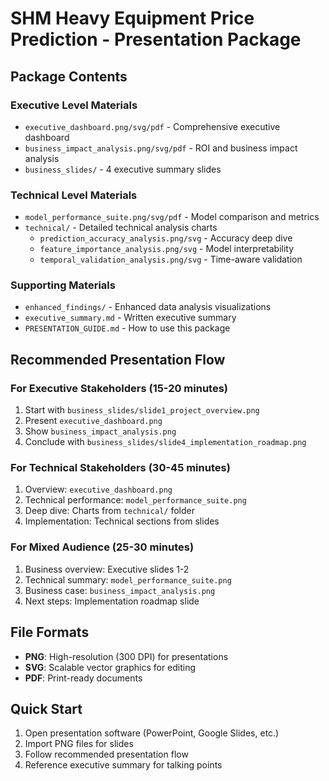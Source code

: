 # SHM Heavy Equipment Price Prediction - Presentation Package

## Package Contents

### Executive Level Materials
- `executive_dashboard.png/svg/pdf` - Comprehensive executive dashboard
- `business_impact_analysis.png/svg/pdf` - ROI and business impact analysis
- `business_slides/` - 4 executive summary slides

### Technical Level Materials  
- `model_performance_suite.png/svg/pdf` - Model comparison and metrics
- `technical/` - Detailed technical analysis charts
  - `prediction_accuracy_analysis.png/svg` - Accuracy deep dive
  - `feature_importance_analysis.png/svg` - Model interpretability
  - `temporal_validation_analysis.png/svg` - Time-aware validation

### Supporting Materials
- `enhanced_findings/` - Enhanced data analysis visualizations
- `executive_summary.md` - Written executive summary
- `PRESENTATION_GUIDE.md` - How to use this package

## Recommended Presentation Flow

### For Executive Stakeholders (15-20 minutes)
1. Start with `business_slides/slide1_project_overview.png`
2. Present `executive_dashboard.png` 
3. Show `business_impact_analysis.png`
4. Conclude with `business_slides/slide4_implementation_roadmap.png`

### For Technical Stakeholders (30-45 minutes)
1. Overview: `executive_dashboard.png`
2. Technical performance: `model_performance_suite.png`  
3. Deep dive: Charts from `technical/` folder
4. Implementation: Technical sections from slides

### For Mixed Audience (25-30 minutes)
1. Business overview: Executive slides 1-2
2. Technical summary: `model_performance_suite.png`
3. Business case: `business_impact_analysis.png`
4. Next steps: Implementation roadmap slide

## File Formats
- **PNG**: High-resolution (300 DPI) for presentations
- **SVG**: Scalable vector graphics for editing
- **PDF**: Print-ready documents

## Quick Start
1. Open presentation software (PowerPoint, Google Slides, etc.)
2. Import PNG files for slides
3. Follow recommended presentation flow
4. Reference executive summary for talking points
